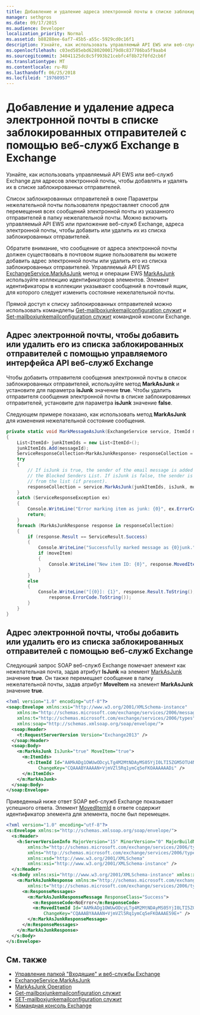 ```yaml
---
title: Добавление и удаление адреса электронной почты в списке заблокированных отправителей с помощью веб-служб Exchange в Exchange
manager: sethgros
ms.date: 09/17/2015
ms.audience: Developer
localization_priority: Normal
ms.assetid: b88288ee-6af7-45b5-a55c-5929cd0c16f1
description: Узнайте, как использовать управляемый API EWS или веб-служб Exchange для адресов электронной почты, чтобы добавлять и удалять их в списке заблокированных отправителей.
ms.openlocfilehash: c03ed585ebd62802000179d8c837786ba5f9aab4
ms.sourcegitcommit: 34041125dc8c5f993b21cebfc4f8b72f0fd2cb6f
ms.translationtype: MT
ms.contentlocale: ru-RU
ms.lasthandoff: 06/25/2018
ms.locfileid: "19760957"
---
```

# <a name="add-and-remove-email-addresses-from-the-blocked-senders-list-by-using-ews-in-exchange"></a>Добавление и удаление адреса электронной почты в списке заблокированных отправителей с помощью веб-служб Exchange в Exchange

Узнайте, как использовать управляемый API EWS или веб-служб Exchange для адресов электронной почты, чтобы добавлять и удалять их в списке заблокированных отправителей.
  
Список заблокированных отправителей в окне Параметры нежелательной почты пользователя предоставляет способ для перемещения всех сообщений электронной почты из указанного отправителей в папку нежелательной почты. Можно включить управляемый API EWS или приложение веб-служб Exchange, адреса электронной почты, чтобы добавить или удалить их из списка заблокированных отправителей.
  
Обратите внимание, что сообщение от адреса электронной почты должен существовать в почтовом ящике пользователя вы можете добавить адрес электронной почты или удалить его из списка заблокированных отправителей. Управляемый API EWS [ExchangeService.MarkAsJunk](http://msdn.microsoft.com/en-us/library/microsoft.exchange.webservices.data.exchangeservice.markasjunk%28v=exchg.80%29.aspx) метод и операции EWS [MarkAsJunk](http://msdn.microsoft.com/library/1f71f04d-56a9-4fee-a4e7-d1034438329e%28Office.15%29.aspx) используйте коллекцию идентификаторов элементов. Элемент идентификаторы в коллекции указывают сообщений в почтовый ящик, для которого следует изменить состояние нежелательной почты. 
  
Прямой доступ к списку заблокированных отправителей можно использовать командлеты [Get-mailboxjunkemailconfiguration служит](http://technet.microsoft.com/en-us/library/dd979784%28v=exchg.150%29.aspx) и [Set-mailboxjunkemailconfiguration служит](http://technet.microsoft.com/en-us/library/dd979780%28v=exchg.150%29.aspx) командной консоли Exchange. 
  
## <a name="add-an-email-address-to-or-remove-it-from-the-blocked-senders-list-by-using-the-ews-managed-api"></a>Адрес электронной почты, чтобы добавить или удалить его из списка заблокированных отправителей с помощью управляемого интерфейса API веб-служб Exchange
<a name="bk_AddRemoveEWSMA"> </a>

Чтобы добавить отправителя сообщения электронной почты в список заблокированных отправителей, используйте метод **MarkAsJunk** и установите для параметра **isJunk** значение **true**. Чтобы удалить отправителя сообщения электронной почты в списке заблокированных отправителей, установите для параметра **isJunk** значение **false**.
  
Следующем примере показано, как использовать метод **MarkAsJunk** для изменения нежелательной состояние сообщения. 
  
```cs
private static void MarkMessageAsJunk(ExchangeService service, ItemId messageId, bool isJunk, bool moveItem)
{
    List<ItemId> junkItemIds = new List<ItemId>();
    junkItemIds.Add(messageId);
    ServiceResponseCollection<MarkAsJunkResponse> responseCollection = null;
    try
    {
        // If isJunk is true, the sender of the email message is added to 
        // the Blocked Senders List. If isJunk is false, the sender is removed
        // from the list (if present).
        responseCollection = service.MarkAsJunk(junkItemIds, isJunk, moveItem);
    }
    catch (ServiceResponseException ex)
    {
        Console.WriteLine("Error marking item as junk: {0}", ex.ErrorCode);
        return;
    }
    foreach (MarkAsJunkResponse response in responseCollection)
    {
        if (response.Result == ServiceResult.Success)
        {
            Console.WriteLine("Successfully marked message as {0}junk.", isJunk ? "": "NOT ");
            if (moveItem)
            {
                Console.WriteLine("New item ID: {0}", response.MovedItemId.ToString());
            }
        }
        else
        {
            Console.WriteLine("[{0}]: {1}", response.Result.ToString(),
                response.ErrorCode.ToString());
        }
    }
}
```

## <a name="add-an-email-address-to-or-remove-it-from-the-blocked-senders-list-by-using-ews"></a>Адрес электронной почты, чтобы добавить или удалить его из списка заблокированных отправителей с помощью веб-служб Exchange
<a name="bk_AddRemoveEWS"> </a>

Следующий запрос SOAP веб-служб Exchange помечает элемент как нежелательная почта, задав атрибут **IsJunk** на элемент [MarkAsJunk](http://msdn.microsoft.com/library/f06bafc6-7ee3-4b2b-9fd1-7c51328f4729%28Office.15%29.aspx) значение **true**. Он также перемещает сообщение в папку нежелательной почты, задав атрибут **MoveItem** на элемент **MarkAsJunk** значение **true**.
  
```XML
<?xml version="1.0" encoding="utf-8"?>
<soap:Envelope xmlns:xsi="http://www.w3.org/2001/XMLSchema-instance" 
    xmlns:m="http://schemas.microsoft.com/exchange/services/2006/messages" 
    xmlns:t="http://schemas.microsoft.com/exchange/services/2006/types" 
    xmlns:soap="http://schemas.xmlsoap.org/soap/envelope/">
  <soap:Header>
    <t:RequestServerVersion Version="Exchange2013" />
  </soap:Header>
  <soap:Body>
    <m:MarkAsJunk IsJunk="true" MoveItem="true">
      <m:ItemIds>
        <t:ItemId Id="AAMkADg1OWUwODcyLTg4M2MtNDAyMS05YjI0LTI5ZGM5OTU4Njk3YwBGAAAAAADPriAxh444TpHj2GoQxWQNBwAN+VjmVZl5Rq1ymCq5eFKOAAAAAAENAAAN+VjmVZl5Rq1ymCq5eFKOAAAAAAEuAAA=" 
            ChangeKey="CQAAABYAAAAN+VjmVZl5Rq1ymCq5eFKOAAAAAADi" />
      </m:ItemIds>
    </m:MarkAsJunk>
  </soap:Body>
</soap:Envelope>
```

Приведенный ниже ответ SOAP веб-служб Exchange показывает успешного ответа. Элемент [MovedItemId](http://msdn.microsoft.com/library/7d5425ab-1e75-43d1-b801-802ff5139df6%28Office.15%29.aspx) в ответе содержит идентификатор элемента для элемента, после был перемещен. 
  
```XML
<?xml version="1.0" encoding="utf-8"?>
<s:Envelope xmlns:s="http://schemas.xmlsoap.org/soap/envelope/">
  <s:Header>
    <h:ServerVersionInfo MajorVersion="15" MinorVersion="0" MajorBuildNumber="712" MinorBuildNumber="22" Version="V2_3" 
        xmlns:h="http://schemas.microsoft.com/exchange/services/2006/types" 
        xmlns="http://schemas.microsoft.com/exchange/services/2006/types" 
        xmlns:xsd="http://www.w3.org/2001/XMLSchema" 
        xmlns:xsi="http://www.w3.org/2001/XMLSchema-instance" />
  </s:Header>
  <s:Body xmlns:xsi="http://www.w3.org/2001/XMLSchema-instance" xmlns:xsd="http://www.w3.org/2001/XMLSchema">
    <m:MarkAsJunkResponse xmlns:m="http://schemas.microsoft.com/exchange/services/2006/messages" 
        xmlns:t="http://schemas.microsoft.com/exchange/services/2006/types">
      <m:ResponseMessages>
        <m:MarkAsJunkResponseMessage ResponseClass="Success">
          <m:ResponseCode>NoError</m:ResponseCode>
          <m:MovedItemId Id="AAMkADg1OWUwODcyLTg4M2MtNDAyMS05YjI0LTI5ZGM5OTU4Njk3YwBGAAAAAADPriAxh444TpHj2GoQxWQNBwAN+VjmVZl5Rq1ymCq5eFKOAAAAAAEbAAAN+VjmVZl5Rq1ymCq5eFKOAAAE59DIAAA="
              ChangeKey="CQAAABYAAAAN+VjmVZl5Rq1ymCq5eFKOAAAE59E+" />
        </m:MarkAsJunkResponseMessage>
      </m:ResponseMessages>
    </m:MarkAsJunkResponse>
  </s:Body>
</s:Envelope>
```

## <a name="see-also"></a>См. также

- [Управление папкой "Входящие" и веб-службы Exchange](inbox-management-and-ews-in-exchange.md)   
- [ExchangeService.MarkAsJunk](http://msdn.microsoft.com/en-us/library/microsoft.exchange.webservices.data.exchangeservice.markasjunk%28v=exchg.80%29.aspx)   
- [MarkAsJunk Operation](http://msdn.microsoft.com/library/1f71f04d-56a9-4fee-a4e7-d1034438329e%28Office.15%29.aspx)   
- [Get-mailboxjunkemailconfiguration служит](http://technet.microsoft.com/en-us/library/dd979784%28v=exchg.150%29.aspx)   
- [SET-mailboxjunkemailconfiguration служит](http://technet.microsoft.com/en-us/library/dd979780%28v=exchg.150%29.aspx) 
- [Командная консоль Exchange](../management/exchange-management-shell.md)
    


